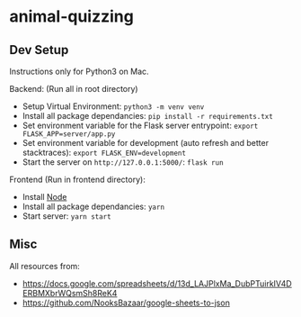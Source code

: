 # animal-quizzing

## Dev Setup
Instructions only for Python3 on Mac.

Backend: (Run all in root directory)
 - Setup Virtual Environment: `python3 -m venv venv`
 - Install all package dependancies: `pip install -r requirements.txt`
 - Set environment variable for the Flask server entrypoint: `export FLASK_APP=server/app.py`
 - Set environment variable for development (auto refresh and better stacktraces): `export FLASK_ENV=development`
 - Start the server on `http://127.0.0.1:5000/`: `flask run`
 
Frontend (Run in frontend directory):
 - Install [Node](https://nodejs.org/en/download/)
 - Install all package dependancies: `yarn`
 - Start server: `yarn start`

## Misc

All resources from:
 - https://docs.google.com/spreadsheets/d/13d_LAJPlxMa_DubPTuirkIV4DERBMXbrWQsmSh8ReK4
 - https://github.com/NooksBazaar/google-sheets-to-json

